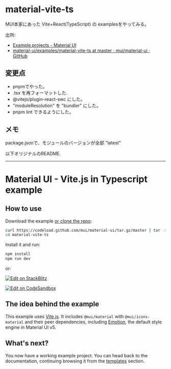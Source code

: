 # material-vite-ts

MUI本家にあった Vite+React(TypeScript) の examplesをやってみる。

出所:

- [Example projects - Material UI](https://mui.com/material-ui/getting-started/example-projects/)
- [material-ui/examples/material-vite-ts at master · mui/material-ui · GitHub](https://github.com/mui/material-ui/tree/master/examples/material-vite-ts)

## 変更点

- pnpmでやった。
- .tsx を再フォーマットした.
- @vitejs/plugin-react-swc にした。
- "moduleResolution" を "bundler" にした。
- pnpm lint できるようにした。

## メモ

package.jsonで、モジュールのバージョンが全部 "latest"

以下オリジナルのREADME.

<hr>

# Material UI - Vite.js in Typescript example

## How to use

Download the example [or clone the repo](https://github.com/mui/material-ui):

<!-- #default-branch-switch -->

```sh
curl https://codeload.github.com/mui/material-ui/tar.gz/master | tar -xz --strip=2 material-ui-master/examples/material-vite-ts
cd material-vite-ts
```

Install it and run:

```sh
npm install
npm run dev
```

or:

<!-- #default-branch-switch -->

[![Edit on StackBlitz](https://developer.stackblitz.com/img/open_in_stackblitz.svg)](https://stackblitz.com/github/mui/material-ui/tree/master/examples/material-vite-ts)

[![Edit on CodeSandbox](https://codesandbox.io/static/img/play-codesandbox.svg)](https://codesandbox.io/s/github/mui/material-ui/tree/master/examples/material-vite-ts)

## The idea behind the example

This example uses [Vite.js](https://github.com/vitejs/vite).
It includes `@mui/material` with `@mui/icons-material` and their peer dependencies, including [Emotion](https://emotion.sh/docs/introduction), the default style engine in Material UI v5.

## What's next?

<!-- #default-branch-switch -->

You now have a working example project.
You can head back to the documentation, continuing browsing it from the [templates](https://mui.com/material-ui/getting-started/templates/) section.
